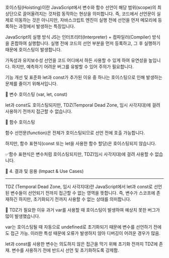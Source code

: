 호이스팅(Hoisting)이란 JavaScript에서 변수와 함수 선언이 해당 범위(scope)의 최상단으로 끌어올려지는 것처럼 동작하는 현상을 의미합니다.
즉, 코드에서 선언문이 실제로 이동하는 것은 아니지만, 자바스크립트 엔진이 실행 전에 선언을 먼저 메모리에 등록하는 과정에서 발생하는 특징입니다.

JavaScript의 실행 방식
JS는 인터프리터(Interpreter) + 컴파일러(Compiler) 방식을 혼합하여 실행합니다.
실행 전에 코드의 선언 부분을 먼저 등록하고, 그 후 실행하기 때문에 호이스팅이 발생합니다.

가독성과 유지보수성
선언을 코드 어디에서 하든 사용할 수 있게 하여 유연성을 높입니다.
하지만, 예측하기 어려운 버그를 유발할 수 있어 주의가 필요합니다.

기능 개선 및 표준화
let과 const가 추가된 이유 중 하나는 호이스팅으로 인해 발생하는 문제를 줄이기 위해서입니다.

🔹 변수 호이스팅 (var, let, const)

let과 const도 호이스팅되지만, TDZ(Temporal Dead Zone, 임시 사각지대)에 걸려 사용하기 전까지 접근할 수 없습니다.

🔹 함수 호이스팅

함수 선언문(function)은 전체가 호이스팅되므로 선언 전에 호출 가능합니다.

하지만, 함수 표현식(const 또는 let을 사용한 함수 할당)은 호이스팅되지 않습니다.

✅함수 표현식은 변수처럼 호이스팅되지만, TDZ(임시 사각지대)에 걸려 사용할 수 없습니다.

📌 4. 결과 및 응용 (Impact & Use Cases)

<hr/>
TDZ (Temporal Dead Zone, 임시 사각지대)란 JavaScript에서 let과 const로 선언된 변수들이 선언되기 전까지 접근할 수 없는 영역을 뜻합니다.
즉, 변수가 스코프에 존재하긴 하지만, 초기화되기 전까지 사용할 수 없는 상태를 의미합니다.

🔹 TDZ가 필요한 이유
과거 var를 사용할 때 호이스팅이 발생하여 예상치 못한 버그가 많이 발생했습니다.

var는 호이스팅될 때 자동으로 undefined로 초기화되기 때문에 변수를 선언하기 전에도 접근 가능.
이러한 특성 때문에 오류가 발생하지 않아 디버깅이 어려운 경우가 많음.

let과 const를 사용한 변수는 의도하지 않은 접근을 막기 위해 초기화 전까지 TDZ에 존재.
변수를 사용하기 전에 반드시 선언 및 초기화하도록 강제함.
